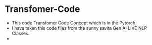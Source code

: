 # Transfomer-Code
- This code Transfomer Code Concept which is in the Pytorch.
- I have taken this code files from the sunny savita Gen AI LIVE NLP Classes.
- 
